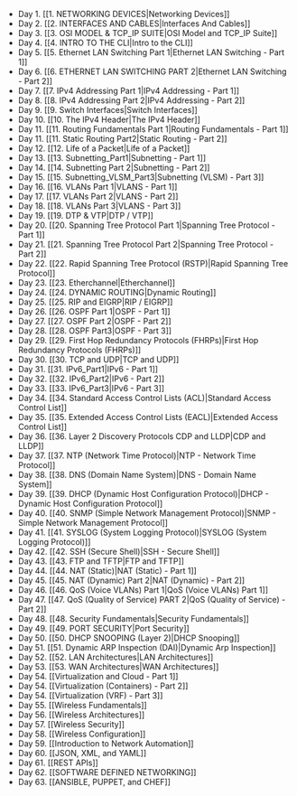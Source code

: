 - Day 1. [[1. NETWORKING DEVICES|Networking Devices]]
- Day 2. [[2. INTERFACES AND CABLES|Interfaces And Cables]]
- Day 3. [[3. OSI MODEL & TCP_IP SUITE|OSI Model and TCP_IP Suite]]
- Day 4. [[4. INTRO TO THE CLI|Intro to the CLI]]
- Day 5. [[5. Ethernet LAN Switching Part 1|Ethernet LAN Switching - Part 1]]
- Day 6. [[6. ETHERNET LAN SWITCHING PART 2|Ethernet LAN Switching - Part 2]]
- Day 7. [[7. IPv4 Addressing Part 1|IPv4 Addressing - Part 1]]
- Day 8. [[8. IPv4 Addressing Part 2|IPv4 Addressing - Part 2]]
- Day 9. [[9. Switch Interfaces|Switch Interfaces]]
- Day 10. [[10. The IPv4 Header|The IPv4 Header]]
- Day 11. [[11. Routing Fundamentals Part 1|Routing Fundamentals - Part 1]]
- Day 11. [[11. Static Routing Part2|Static Routing - Part 2]]
- Day 12. [[12. Life of a Packet|Life of a Packet]]
- Day 13. [[13. Subnetting_Part1|Subnetting - Part 1]]
- Day 14. [[14. Subnetting Part 2|Subnetting - Part 2]]
- Day 15. [[15. Subnetting_VLSM_Part3|Subnetting (VLSM) - Part 3]]
- Day 16. [[16. VLANs Part 1|VLANS - Part 1]]
- Day 17. [[17. VLANs Part 2|VLANS - Part 2]]
- Day 18. [[18. VLANs Part 3|VLANS - Part 3]]
- Day 19. [[19. DTP & VTP|DTP / VTP]]
- Day 20. [[20. Spanning Tree Protocol Part 1|Spanning Tree Protocol - Part 1]]
- Day 21. [[21. Spanning Tree Protocol Part 2|Spanning Tree Protocol - Part 2]]
- Day 22. [[22. Rapid Spanning Tree Protocol (RSTP)|Rapid Spanning Tree Protocol]]
- Day 23. [[23. Etherchannel|Etherchannel]]
- Day 24. [[24. DYNAMIC ROUTING|Dynamic Routing]]
- Day 25. [[25. RIP and EIGRP|RIP / EIGRP]]
- Day 26. [[26. OSPF Part 1|OSPF - Part 1]]
- Day 27. [[27. OSPF  Part 2|OSPF - Part 2]]
- Day 28. [[28. OSPF Part3|OSPF - Part 3]]
- Day 29. [[29. First Hop Redundancy Protocols (FHRPs)|First Hop Redundancy Protocols (FHRPs)]]
- Day 30. [[30. TCP and UDP|TCP and UDP]]
- Day 31. [[31. IPv6_Part1|IPv6 - Part 1]]
- Day 32. [[32. IPv6_Part2|IPv6 - Part 2]]
- Day 33. [[33. IPv6_Part3|IPv6 - Part 3]]
- Day 34. [[34. Standard Access Control Lists (ACL)|Standard Access Control List]]
- Day 35. [[35. Extended Access Control Lists (EACL)|Extended Access Control List]]
- Day 36. [[36. Layer 2 Discovery Protocols CDP and LLDP|CDP and LLDP]]
- Day 37. [[37. NTP (Network Time Protocol)|NTP - Network Time Protocol]]
- Day 38. [[38. DNS (Domain Name System)|DNS - Domain Name System]]
- Day 39. [[39. DHCP (Dynamic Host Configuration Protocol)|DHCP - Dynamic Host Configuration Protocol]]
- Day 40. [[40. SNMP (Simple Network Management Protocol)|SNMP - Simple Network Management Protocol]]
- Day 41. [[41. SYSLOG (System Logging Protocol)|SYSLOG (System Logging Protocol)]]
- Day 42. [[42. SSH (Secure Shell)|SSH - Secure Shell]]
- Day 43. [[43. FTP and TFTP|FTP and TFTP]]
- Day 44. [[44. NAT (Static)|NAT (Static) - Part 1]]
- Day 45. [[45. NAT (Dynamic) Part 2|NAT (Dynamic) - Part 2]]
- Day 46. [[46. QoS (Voice VLANs) Part 1|QoS (Voice VLANs) Part 1]]
- Day 47. [[47. QoS (Quality of Service) PART 2|QoS (Quality of Service) - Part 2]]
- Day 48. [[48. Security Fundamentals|Security Fundamentals]]
- Day 49. [[49. PORT SECURITY|Port Security]]
- Day 50. [[50. DHCP SNOOPING (Layer 2)|DHCP Snooping]]
- Day 51. [[51. Dynamic ARP Inspection (DAI)|Dynamic Arp Inspection]]
- Day 52. [[52. LAN Architectures|LAN Architectures]]
- Day 53. [[53. WAN Architectures|WAN Architectures]]
- Day 54. [[Virtualization and Cloud - Part 1]]
- Day 54. [[Virtualization (Containers) - Part 2]]
- Day 54. [[Virtualization (VRF) - Part 3]]
- Day 55. [[Wireless Fundamentals]]
- Day 56. [[Wireless Architectures]]
- Day 57. [[Wireless Security]]
- Day 58. [[Wireless Configuration]]
- Day 59. [[Introduction to Network Automation]]
- Day 60. [[JSON, XML, and YAML]]
- Day 61. [[REST APIs]]
- Day 62. [[SOFTWARE DEFINED NETWORKING]]
- Day 63. [[ANSIBLE, PUPPET, and CHEF]]